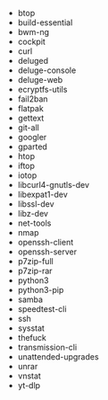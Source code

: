 - btop
- build-essential
- bwm-ng
- cockpit
- curl
- deluged
- deluge-console
- deluge-web
- ecryptfs-utils
- fail2ban
- flatpak
- gettext
- git-all
- googler
- gparted
- htop
- iftop
- iotop
- libcurl4-gnutls-dev
- libexpat1-dev
- libssl-dev
- libz-dev
- net-tools
- nmap
- openssh-client
- openssh-server
- p7zip-full
- p7zip-rar
- python3
- python3-pip
- samba
- speedtest-cli
- ssh
- sysstat
- thefuck
- transmission-cli
- unattended-upgrades
- unrar
- vnstat
- yt-dlp
